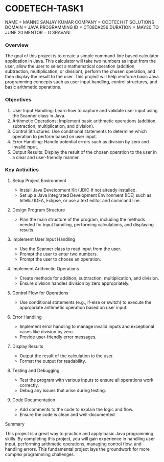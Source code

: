# CODETECH-TASK1
NAME     = MANNE SANJAY KUMAR
COMPANY  = CODTECH IT SOLUTIONS
DOMAIN   = JAVA PROGRAMMING
ID       = CT08DA256
DURATION = MAY20 TO JUNE 20
MENTOR   = G SRAVANI
 
 
 
 
 ### Overview

The goal of this project is to create a simple command-line based calculator application in Java. This calculator will take two numbers as input from the user, allow the user to select a mathematical operation (addition, subtraction, multiplication, or division), perform the chosen operation, and then display the result to the user. This project will help reinforce basic Java programming concepts such as user input handling, control structures, and basic arithmetic operations.

### Objectives

1. User Input Handling: Learn how to capture and validate user input using the Scanner class in Java.
2. Arithmetic Operations: Implement basic arithmetic operations (addition, subtraction, multiplication, and division).
3. Control Structures: Use conditional statements to determine which operation to perform based on user input.
4. Error Handling: Handle potential errors such as division by zero and invalid input.
5. Output Results: Display the result of the chosen operation to the user in a clear and user-friendly manner.

### Key Activities

1. Setup Project Environment
   - Install Java Development Kit (JDK) if not already installed.
   - Set up a Java Integrated Development Environment (IDE) such as IntelliJ IDEA, Eclipse, or use a text editor and command line.

2. Design Program Structure
   - Plan the main structure of the program, including the methods needed for input handling, performing calculations, and displaying results.

3. Implement User Input Handling
   - Use the Scanner class to read input from the user.
   - Prompt the user to enter two numbers.
   - Prompt the user to choose an operation.

4. Implement Arithmetic Operations
   - Create methods for addition, subtraction, multiplication, and division.
   - Ensure division handles division by zero appropriately.

5. Control Flow for Operations
   - Use conditional statements (e.g., if-else or switch) to execute the appropriate arithmetic operation based on user input.

6. Error Handling
   - Implement error handling to manage invalid inputs and exceptional cases like division by zero.
   - Provide user-friendly error messages.

7. Display Results
   - Output the result of the calculation to the user.
   - Format the output for readability.

8. Testing and Debugging
   - Test the program with various inputs to ensure all operations work correctly.
   - Debug any issues that arise during testing.

9. Code Documentation
   - Add comments to the code to explain the logic and flow.
   - Ensure the code is clean and well-documented

Summary

This project is a great way to practice and apply basic Java programming skills. By completing this project, you will gain experience in handling user input, performing arithmetic operations, managing control flow, and handling errors. This fundamental project lays the groundwork for more complex programming challenges.
